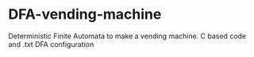 # DFA-vending-machine
Deterministic Finite Automata to make a vending machine. C based code and .txt DFA configuration
